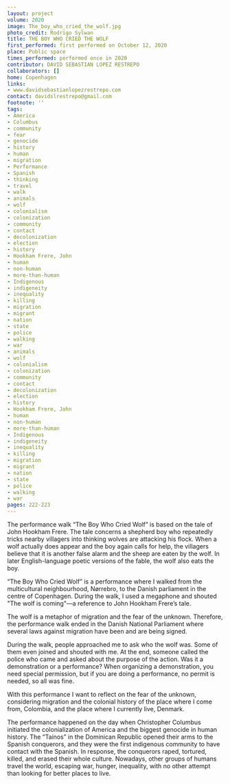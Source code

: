 ```yaml
---
layout: project
volume: 2020
image: The_boy_who_cried_the_wolf.jpg
photo_credit: Rodrigo Sylwan
title: THE BOY WHO CRIED THE WOLF
first_performed: first performed on October 12, 2020
place: Public space
times_performed: performed once in 2020
contributor: DAVID SEBASTIAN LOPEZ RESTREPO
collaborators: []
home: Copenhagen
links:
- www.davidsebastianlopezrestrepo.com
contact: davidslrestrepo@gmail.com
footnote: ''
tags:
- America
- Columbus
- community
- fear
- genocide
- history
- human
- migration
- Performance
- Spanish
- thinking
- travel
- walk
- animals
- wolf
- colonialism
- colonization
- community
- contact
- decolonization
- election
- history
- Hookham Frere, John
- human
- non-human
- more-than-human
- Indigenous
- indigeneity
- inequality
- killing
- migration
- migrant
- nation
- state
- police
- walking
- war
- animals
- wolf
- colonialism
- colonization
- community
- contact
- decolonization
- election
- history
- Hookham Frere, John
- human
- non-human
- more-than-human
- Indigenous
- indigeneity
- inequality
- killing
- migration
- migrant
- nation
- state
- police
- walking
- war
pages: 222-223
---
```


The performance walk “The Boy Who Cried Wolf” is based on the tale of John Hookham Frere. The tale concerns a shepherd boy who repeatedly tricks nearby villagers into thinking wolves are attacking his flock. When a wolf actually does appear and the boy again calls for help, the villagers believe that it is another false alarm and the sheep are eaten by the wolf. In later English-language poetic versions of the fable, the wolf also eats the boy.

“The Boy Who Cried Wolf” is a performance where I walked from the multicultural neighbourhood, Nørrebro, to the Danish parliament in the centre of Copenhagen. During the walk, I used a megaphone and shouted "The wolf is coming"—a reference to John Hookham Frere’s tale.

The wolf is a metaphor of migration and the fear of the unknown. Therefore, the performance walk ended in the Danish National Parliament where several laws against migration have been and are being signed.

During the walk, people approached me to ask who the wolf was. Some of them even joined and shouted with me. At the end, someone called the police who came and asked about the purpose of the action. Was it a demonstration or a performance? When organizing a demonstration, you need special permission, but if you are doing a performance, no permit is needed, so all was fine.

With this performance I want to reflect on the fear of the unknown, considering migration and the colonial history of the place where I come from, Colombia, and the place where I currently live, Denmark.

The performance happened on the day when Christopher Columbus initiated the colonialization of America and the biggest genocide in human history. The “Taínos” in the Dominican Republic opened their arms to the Spanish conquerors, and they were the first indigenous community to have contact with the Spanish. In response, the conquerors raped, tortured, killed, and erased their whole culture. Nowadays, other groups of humans travel the world, escaping war, hunger, inequality, with no other attempt than looking for better places to live.